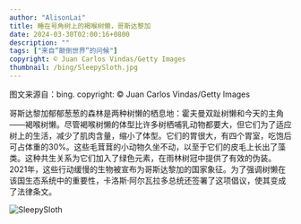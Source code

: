 ```yaml
---
author: "AlisonLai"
title: 睡在号角树上的褐喉树懒，哥斯达黎加
date: 2024-03-30T02:00:16+0800
description: ""
tags: ["来自“颠倒世界”的问候"]
copyright: © Juan Carlos Vindas/Getty Images
thumbnail: /bing/SleepySloth.jpg
---
```

图文来源自：bing.  copyright: © Juan Carlos Vindas/Getty Images

哥斯达黎加郁郁葱葱的森林是两种树懒的栖息地：霍夫曼双趾树懒和今天的主角——褐喉树懒。尽管褐喉树懒的体型比许多树栖哺乳动物都要大，但它们为了适应树上的生活，减少了肌肉含量，缩小了体型。它们的胃很大，有四个胃室，吃饱后可占体重的30%。这些毛茸茸的小动物久坐不动，以至于它们的皮毛上长出了藻类。这种共生关系为它们加入了绿色元素，在雨林树冠中提供了有效的伪装。2021年，这些行动缓慢的生物被宣布为哥斯达黎加的国家象征。为了强调树懒在该国生态系统中的重要性，卡洛斯·阿尔瓦拉多总统还签署了这项倡议，使其变成了法律条文。

![SleepySloth](/bing/SleepySloth.jpg)